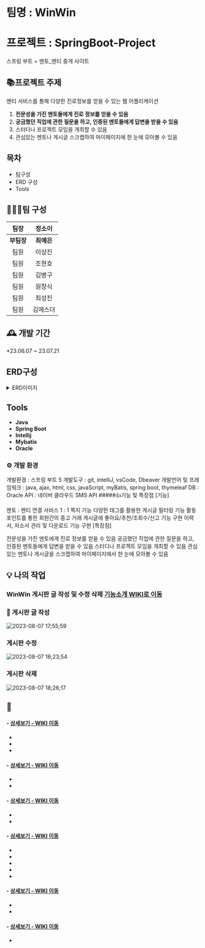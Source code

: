 # 팀명 :  WinWin

# 프로젝트 : SpringBoot-Project
스프링 부트 + 멘토_멘티 중개 사이트

## 📚프로젝트 주제 
멘티 서비스를 통해 다양한 진로정보를 얻을 수 있는 웹 어플리케이션
1. **전문성을 가진 멘토들에게 진로 정보를 얻을 수 있음**
2. **궁금했던 직업에 관한 질문을 하고, 인증된 멘토들에게 답변을 받을 수 있음**
3. 스터디나 프로젝트 모임을 개최할 수 있음
4. 관심있는 멘토나 게시글 스크랩하여 마이페이지에 한 눈에 모아볼 수 있음


## 목차
- 팀구성
- ERD 구성
- Tools


## 🧑‍🤝‍🧑팀 구성

|팀장|정소이|           
|:--:|:--:|
|**부팀장**|**최예은**| 
|팀원|이상진| 
|팀원|조현호| 
|팀원|김병구| 
|팀원|원창식|
|팀원|최성진|
|팀원|김에스더|


## 🕰️ 개발 기간 
*23.06.07 ~ 23.07.21


## ERD구성

<details>
<summary>ERD이미지</summary>
![그림1](https://github.com/dnjsckdtlr/winwin/assets/118125610/e3d6ac88-6e11-4ad7-9788-f6584201b00d)



</details>

 ## Tools
- **Java**
- **Spring Boot**
- **Intellij**
- **Mybatis**
- **Oracle**


### ⚙️ 개발 환경
개발환경 : 스프링 부트 5
개발도구 : git, intelliJ, vsCode, Dbeaver
개발언어 및 프레임워크 : java, ajax, html, css, javaScript, myBatis, spring boot, thymeleaf
DB : Oracle
API : 네이버 클라우드 SMS API
#####👍기능 및 특장점
[기능]

멘토 : 멘티 연결 서비스
1 : 1 쪽지 기능
다양한 태그를 활용한 게시글 필터링 기능
활동 포인트를 통한 회원간의 중고 거래
게시글에 좋아요/추천/조회수/신고 기능 구현
이력서, 자소서 관리 및 다운로드 기능 구현
[특장점]

전문성을 가진 멘토에게 진로 정보를 얻을 수 있음
궁금했던 직업에 관한 질문을 하고, 인증된 멘토들에게 답변을 받을 수 있음
스터디나 프로젝트 모임을 개최할 수 있음
관심있는 멘토나 게시글을 스크랩하여 마이페이지에서 한 눈에 모아볼 수 있음


## :bulb: 나의 작업
### WinWin 게시판 글 작성 및 수정 삭제 <a href="https://github.com/dnjsckdtlr/winwin/wiki/%EA%B5%AC%ED%98%84-%EA%B8%B0%EB%8A%A5-%EC%86%8C%EA%B0%9C--(%EB%AC%B8%EC%9D%98%EC%82%AC%ED%95%AD)"> 기능소개 WIKI로 이동</a>
 ### 📌 게시판 글 작성
![2023-08-07 17;55;59](https://github.com/dnjsckdtlr/winwin/assets/118125610/34fba88a-5d70-455c-9634-252d7ee28d44)

### 게시판 수정
 ![2023-08-07 18;23;54](https://github.com/dnjsckdtlr/winwin/assets/118125610/c209addc-4a21-47b2-b54c-c7dbca2edd04)

### 게시판 삭제
 ![2023-08-07 18;26;17](https://github.com/dnjsckdtlr/winwin/assets/118125610/9858b6b1-47a9-4aa4-b2cd-92533c9ba63b)


## 📌 
####  - <a href="" >상세보기 - WIKI 이동</a>
- 
- 
- 
####  - <a href="" >상세보기 - WIKI 이동</a>
- 
- 
####  - <a href="" >상세보기 - WIKI 이동</a>
- 
- 

####  - <a href="" >상세보기 - WIKI 이동</a>
- 
- 
- 
- 
- 
####  - <a href="" >상세보기 - WIKI 이동</a>
- 
- 
####  - <a href="https://github.com/dnjsckdtlr/winwin/wiki/%EA%B5%AC%ED%98%84-%EA%B8%B0%EB%8A%A5-%EC%86%8C%EA%B0%9C--(%EB%AC%B8%EC%9D%98%EC%82%AC%ED%95%AD)" >상세보기 - WIKI 이동</a> 
-

#### 











